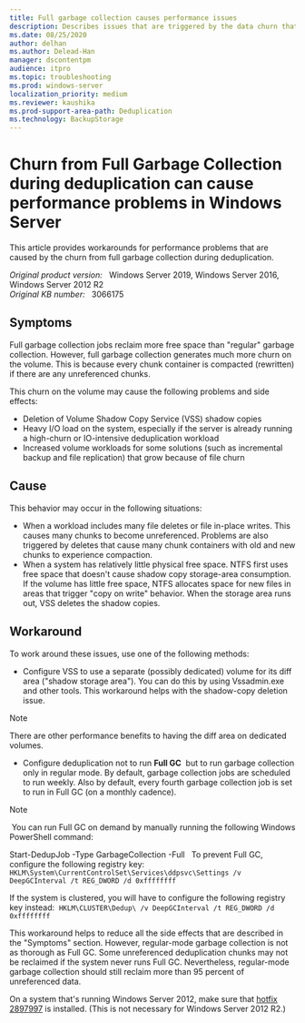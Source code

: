 ```yaml
---
title: Full garbage collection causes performance issues
description: Describes issues that are triggered by the data churn that is associated with full garbage collection jobs in Windows Server. Provides workarounds.
ms.date: 08/25/2020
author: delhan
ms.author: Delead-Han
manager: dscontentpm
audience: itpro
ms.topic: troubleshooting
ms.prod: windows-server
localization_priority: medium
ms.reviewer: kaushika
ms.prod-support-area-path: Deduplication
ms.technology: BackupStorage
---
```

# Churn from Full Garbage Collection during deduplication can cause performance problems in Windows Server

This article provides workarounds for performance problems that are caused by the churn from full garbage collection during deduplication.

_Original product version:_ &nbsp; Windows Server 2019, Windows Server 2016, Windows Server 2012 R2  
_Original KB number:_ &nbsp; 3066175

## Symptoms

Full garbage collection jobs reclaim more free space than "regular" garbage collection. However, full garbage collection generates much more churn on the volume. This is because every chunk container is compacted (rewritten) if there are any unreferenced chunks.

This churn on the volume may cause the following problems and side effects:
 
- Deletion of Volume Shadow Copy Service (VSS) shadow copies
- Heavy I/O load on the system, especially if the server is already running a high-churn or IO-intensive deduplication workload
- Increased volume workloads for some solutions (such as incremental backup and file replication) that grow because of file churn

## Cause

This behavior may occur in the following situations:
 
- When a workload includes many file deletes or file in-place writes. This causes many chunks to become unreferenced. Problems are also triggered by deletes that cause many chunk containers with old and new chunks to experience compaction.
- When a system has relatively little physical free space. NTFS first uses free space that doesn't cause shadow copy storage-area consumption. If the volume has little free space, NTFS allocates space for new files in areas that trigger "copy on write" behavior. When the storage area runs out, VSS deletes the shadow copies.

## Workaround

To work around these issues, use one of the following methods:
 
- Configure VSS to use a separate (possibly dedicated) volume for its diff area ("shadow storage area"). You can do this by using Vssadmin.exe and other tools. This workaround helps with the shadow-copy deletion issue.

> [!NOTE]
> There are other performance benefits to having the diff area on dedicated volumes.
- Configure deduplication not to run **Full GC**  but to run garbage collection only in regular mode. By default, garbage collection jobs are scheduled to run weekly. Also by default, every fourth garbage collection job is set to run in Full GC (on a monthly cadence).

> [!NOTE]
>  You can run Full GC on demand by manually running the following Windows PowerShell command:  

Start-DedupJob *<volume>* -Type GarbageCollection -Full  
To prevent Full GC, configure the following registry key:
 `HKLM\System\CurrentControlSet\Services\ddpsvc\Settings /v DeepGCInterval /t REG_DWORD /d 0xffffffff` 

If the system is clustered, you will have to configure the following registry key instead: 
 `HKLM\CLUSTER\Dedup\ /v DeepGCInterval /t REG_DWORD /d 0xffffffff` 

This workaround helps to reduce all the side effects that are described in the "Symptoms" section. However, regular-mode garbage collection is not as thorough as Full GC. Some unreferenced deduplication chunks may not be reclaimed if the system never runs Full GC. Nevertheless, regular-mode garbage collection should still reclaim more than 95 percent of unreferenced data.

On a system that's running Windows Server 2012, make sure that [hotfix 2897997](https://support.microsoft.com/help/2897997) is installed. (This is not necessary for Windows Server 2012 R2.)
